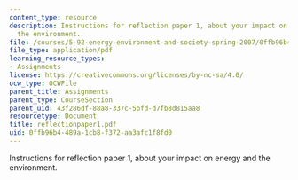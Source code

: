 ```yaml
---
content_type: resource
description: Instructions for reflection paper 1, about your impact on energy and
  the environment.
file: /courses/5-92-energy-environment-and-society-spring-2007/0ffb96b4489a1cb8f372aa3afc1f8fd0_reflectionpaper1.pdf
file_type: application/pdf
learning_resource_types:
- Assignments
license: https://creativecommons.org/licenses/by-nc-sa/4.0/
ocw_type: OCWFile
parent_title: Assignments
parent_type: CourseSection
parent_uid: 43f286df-88a8-337c-5bfd-d7fb8d815aa8
resourcetype: Document
title: reflectionpaper1.pdf
uid: 0ffb96b4-489a-1cb8-f372-aa3afc1f8fd0
---
```

Instructions for reflection paper 1, about your impact on energy and the environment.